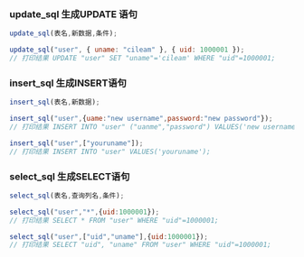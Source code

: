 ### update_sql 生成UPDATE 语句
```js
update_sql(表名,新数据,条件);

update_sql("user", { uname: "cileam" }, { uid: 1000001 });
// 打印结果 UPDATE "user" SET "uname"='cileam' WHERE "uid"=1000001;
```

### insert_sql 生成INSERT语句
```js
insert_sql(表名,新数据);

insert_sql("user",{uame:"new username",password:"new password"});
// 打印结果 INSERT INTO "user" ("uanme","password") VALUES('new username','new password');

insert_sql("user",["youruname"]);
// 打印结果 INSERT INTO "user" VALUES('youruname');
```


### select_sql 生成SELECT语句
```js
select_sql(表名,查询列名,条件);

select_sql("user","*",{uid:1000001});
// 打印结果 SELECT * FROM "user" WHERE "uid"=1000001;

select_sql("user",["uid","uname"],{uid:1000001});
// 打印结果 SELECT "uid", "uname" FROM "user" WHERE "uid"=1000001;
```
